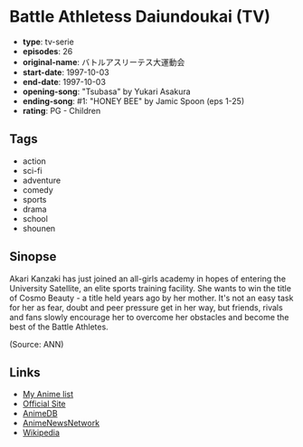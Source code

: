 # Battle Athletess Daiundoukai (TV)

-   **type**: tv-serie
-   **episodes**: 26
-   **original-name**: バトルアスリーテス大運動会
-   **start-date**: 1997-10-03
-   **end-date**: 1997-10-03
-   **opening-song**: "Tsubasa" by Yukari Asakura
-   **ending-song**: #1: "HONEY BEE" by Jamic Spoon (eps 1-25)
-   **rating**: PG - Children

## Tags

-   action
-   sci-fi
-   adventure
-   comedy
-   sports
-   drama
-   school
-   shounen

## Sinopse

Akari Kanzaki has just joined an all-girls academy in hopes of entering the University Satellite, an elite sports training facility. She wants to win the title of Cosmo Beauty - a title held years ago by her mother. It's not an easy task for her as fear, doubt and peer pressure get in her way, but friends, rivals and fans slowly encourage her to overcome her obstacles and become the best of the Battle Athletes.

(Source: ANN)

## Links

-   [My Anime list](https://myanimelist.net/anime/1186/Battle_Athletess_Daiundoukai_TV)
-   [Official Site](http://www.nbcuni.co.jp/rondorobe/anime/daiuntv/)
-   [AnimeDB](http://anidb.info/perl-bin/animedb.pl?show=anime&aid=504)
-   [AnimeNewsNetwork](http://www.animenewsnetwork.com/encyclopedia/anime.php?id=460)
-   [Wikipedia](http://en.wikipedia.org/wiki/Battle_Athletes#Battle_Athletes_Victory)
